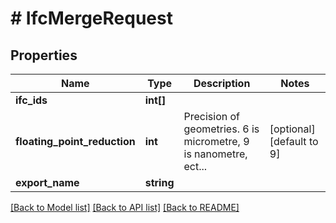 # # IfcMergeRequest

## Properties

Name | Type | Description | Notes
------------ | ------------- | ------------- | -------------
**ifc_ids** | **int[]** |  |
**floating_point_reduction** | **int** | Precision of geometries. 6 is micrometre, 9 is nanometre, ect... | [optional] [default to 9]
**export_name** | **string** |  |

[[Back to Model list]](../../README.md#models) [[Back to API list]](../../README.md#endpoints) [[Back to README]](../../README.md)
